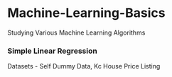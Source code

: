 # Machine-Learning-Basics
Studying Various Machine Learning Algorithms

### Simple Linear Regression

Datasets - Self Dummy Data, Kc House Price Listing
